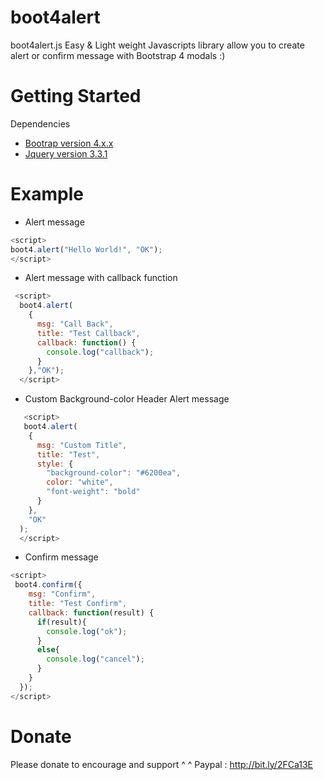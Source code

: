 # boot4alert
boot4alert.js Easy &amp; Light weight Javascripts library allow you to create alert or confirm message with Bootstrap 4 modals :)

# Getting Started 

Dependencies

- [Bootrap version 4.x.x](https://getbootstrap.com/docs/4.2/getting-started/download/)
- [Jquery version 3.3.1](https://jquery.com/download/)

# Example
  - Alert message
  ```javascript
  <script>
  boot4.alert("Hello World!", "OK");
  </script>
  ```
  - Alert message with callback function
  ```javascript
   <script>
    boot4.alert(
      {
        msg: "Call Back",
        title: "Test Callback",
        callback: function() {
          console.log("callback");
        }
      },"OK");
    </script>
   ```
  - Custom Background-color Header Alert message
  ```javascript
     <script>
     boot4.alert(
      {
        msg: "Custom Title",
        title: "Test",
        style: {
          "background-color": "#6200ea",
          color: "white",
          "font-weight": "bold"
        }
      },
      "OK"
    );
    </script>
   ```
  - Confirm message
  ```javascript
  <script>
   boot4.confirm({
      msg: "Confirm",
      title: "Test Confirm",
      callback: function(result) {
        if(result){
          console.log("ok");
        }
        else{
          console.log("cancel");
        }
      }
    });
  </script>
  ```
  # Donate
  Please donate to encourage and support ^ ^ 
  Paypal : http://bit.ly/2FCa13E
